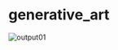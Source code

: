 # generative_art


![output01](https://user-images.githubusercontent.com/3268123/168185355-aae96680-0185-4201-8287-681d2ae512fc.jpg)
